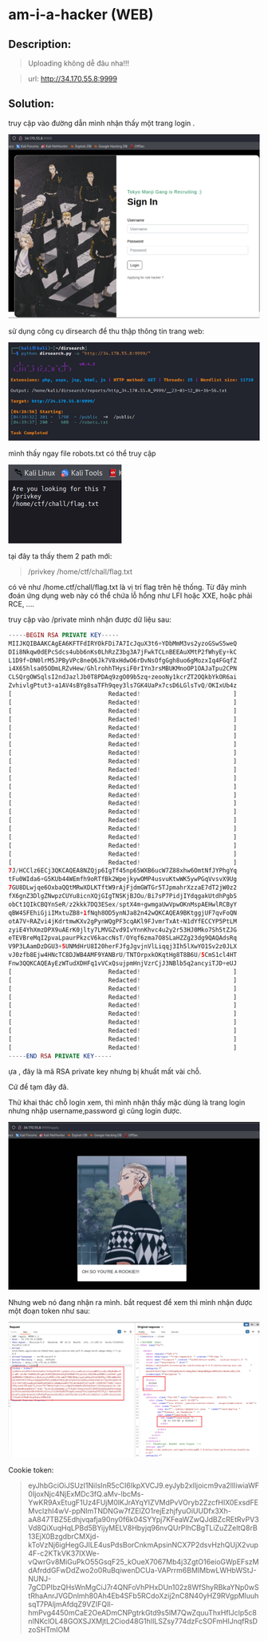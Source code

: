 

# am-i-a-hacker (WEB)

## Description:
> Uploading không dễ đâu nha!!!

> url: http://34.170.55.8:9999

## Solution:

truy cập vào đường dẫn mình nhận thấy một trang login .

![img](./image/1.png)

sử dụng công cụ dirsearch để thu thập thông tin trang web:

![img](./image/3.png)

mình thấy ngay file robots.txt có thể truy cập 

![img](./image/2.png)

tại đây ta thấy them 2 path mới:
> /privkey
> /home/ctf/chall/flag.txt

có vẻ như /home.ctf/chall/flag.txt là vị trí flag trên hệ thống. 
Từ đây mình đoán ứng dụng web này có thể chứa lỗ hổng như LFI hoặc XXE, hoặc phải RCE, ....

truy cập vào /private mình nhận được dữ liệu sau:

```php
-----BEGIN RSA PRIVATE KEY-----
MIIJKQIBAAKCAgEA6KFTFdIRYOkFDi7A7IcJquX3t6+YDbMmM3vs2yzoGSwS5weQ
DIi8Nkqw0dEPcSdcs4ubb6nKs0LhRzZ3bg3A7jFwkTCLnBEEAuXMtP2fWhyEy+kC
L1D9f+DN0lrM5JPByVPc8neQ6Jk7V8xHdwO6rDvNsOfgGgh8uo6gMozxIq4FGqfZ
i4X65hlsa05ODmLRZvHew/GhlrohhTHysiF0rIYn3rsMBUKMnoOP1OAJaTpu2CPN
CLSQrgOWSqlsI2ndJazlJb0T8PDAq9zgO09b5zq+zeooNy1kcrZT2OQkbYkOR6ai
ZvhivlgPtut3+a1AV4sBYg8saTFh9qey3ls7GK4UaPx7csD6LGlsTvQ/OKIxUb4z
[                           Redacted!                          ]
[                           Redacted!                          ]
[                           Redacted!                          ]
[                           Redacted!                          ]
[                           Redacted!                          ]
[                           Redacted!                          ]
[                           Redacted!                          ]
[                           Redacted!                          ]
[                           Redacted!                          ]
[                           Redacted!                          ]
[                           Redacted!                          ]
[                           Redacted!                          ]
[                           Redacted!                          ]
[                           Redacted!                          ]
[                           Redacted!                          ]
[                           Redacted!                          ]
[                           Redacted!                          ]
[                           Redacted!                          ]
[                           Redacted!                          ]
[                           Redacted!                          ]
[                           Redacted!                          ]
7J/HCClz6ECj3QKCAQEA8NZQjp6IgTf45np65WXB6ucW7Z88xhw6OmtNfJYPhgYq
tFu0WIda6+G5KUb44WEmfh9oRTfBk2WpejkywOMP4usvuKtwWK5ywPGqVvsvX9Ug
7GU8DLwjqe6OxbaQQtMRwXDLKTftW9rAjFjdmGWTGr5TJpmahrXzzaE7dT2jW0z2
fX6gnZ3DlgZNwpzCUYu8icnXQjGIgTNSKjBJOu/Bi7sP7PidjIYdqgakUtdhPgbS
obCt1QIkCBQYnSeR/z2kkk7DQ3ESex/sptX4m+gwmgaUwVpwOKnMspAEHwlRCByY
qBW4SFEhiGjiIMxtuZB8+1fNqh8OD5ynNJa82n42wQKCAQEA9BKtggjUF7qvFoQN
otA7V+RAZvi4jKdrtmwKXv2gPynWQgPF3cqAKl9FJvmrTxAt+N1dYfECCYP5PtLM
zyiE4YhXmzDPX9uAErK0jlty7LMVGZvd9IvYnnKhvc4u2y2r53HJ0Mko7Sh5tZJG
eTEVBreMqI2pvaLpaurPkzcV6kaccNsT/OYqf6zma7O8SLaHZZg23dg9QAQAdsRq
V9P3LAamDzDGU3+5UNMdHrU8I20herFJfgJgvjnVlLiqqj3Ih5lXwYO1Sv2z0JLX
vJ0zfb8Ejw4HNcTC8DJWB4AMF9YANBrU/TNTOrpxkOKqtHg8T8B6U/5CmS1cl4HT
Fnw3QQKCAQEAyEzWTudXDHFq1vVCxQsujpmHnjVzrCjJ3NBlb5q2ancyiTJD+eUJ
[                           Redacted!                          ]
[                           Redacted!                          ]
[                           Redacted!                          ]
[                           Redacted!                          ]
[                           Redacted!                          ]
[                           Redacted!                          ]
[                           Redacted!                          ]
[                           Redacted!                          ]
[                           Redacted!                          ]
[                           Redacted!                          ]
-----END RSA PRIVATE KEY-----
```

ựa , đây là mã RSA private key nhưng bị khuất mất vài chỗ.

Cứ để tạm đây đã.

Thử khai thác chỗ login xem, thì mình nhận thấy mặc dùng là trang login nhưng nhập username,password gì cũng login được.

![img](./image/4.png)

Nhưng web nó đang nhận ra mình. bắt request để xem thì mình nhận được một đoạn token như sau:

![img](./image/5.png)

Cookie token:
>eyJhbGciOiJSUzI1NiIsInR5cCI6IkpXVCJ9.eyJyb2xlIjoicm9va2llIiwiaWF0IjoxNjc4NjExMDc3fQ.aMv-lbcMs-YwKR9AxEtugF1Uz4FUjM0lKJrAYqYIZVMdPvVOryb2ZzcfHIX0ExsdFEMvclzhI4wV-ppNImTNDNGw7fZElZO1rejEzhjfyuOiUUDfx3Xh-aA847TBZ5Edhjvqafja90ny0f6k04SYYpj7KFeaWZwQJdBZcREtRvPV3Vd8QiXuqHqLPBd5BYijyMELV8Hbyjq96nvQUrPlhCBgTLiZuZZeltQ8rB13EjX0BzgdbrCMXjd-kToVzNj6igHegGJILE4usPdsBorCnkmApsinNCX7P2dsvHzhQUjX2vup4F-c2KTkVK37IXWe-vQwrGv8MiGuPkO55GsqF25_kOueX7067Mb4j3ZgtO16eioGWpEFszMdAfrddGFwDdZwo2o0RuBqiwenDCUa-VAPrrm6BMIMbwLWHbWStJ-NUNJ-7gCDPIbzQHsWnMgCiJ7r4QNFoVhPHxDUn102z8WfShyRBkaYNp0wStRhaAnrJVGDnlmh80Ah4Eb4SFb5RCdoXzij2nC8N40yHZ9RVgpMluuhsqT7PAljmAfdqZ9VZIFQIl-hmPvg4450mCaE2OeADmCNPgtrkGtd9s5lM7QwZquuThxHflJclp5c8nINKclOL48GOXSJXMjtL2Ciod48G1hlILSZsy774dzFcSOFmHlJnqfRsDzoSHTmIOM